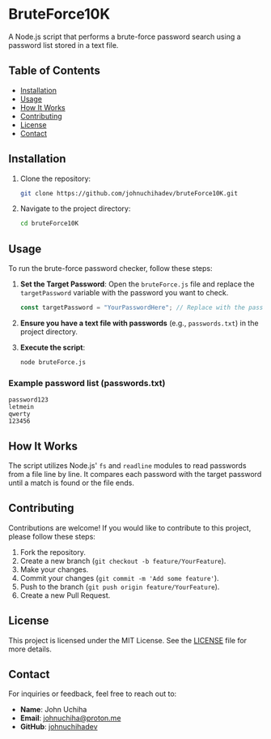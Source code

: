 # BruteForce10K

A Node.js script that performs a brute-force password search using a password list stored in a text file.

## Table of Contents

- [Installation](#installation)
- [Usage](#usage)
- [How It Works](#how-it-works)
- [Contributing](#contributing)
- [License](#license)
- [Contact](#contact)

## Installation

1. Clone the repository:

   ```bash
   git clone https://github.com/johnuchihadev/bruteForce10K.git
   ```

2. Navigate to the project directory:

   ```bash
   cd bruteForce10K
   ```

## Usage

To run the brute-force password checker, follow these steps:

1. **Set the Target Password**:
   Open the `bruteForce.js` file and replace the `targetPassword` variable with the password you want to check.

   ```javascript
   const targetPassword = "YourPasswordHere"; // Replace with the password you want to check
   ```

2. **Ensure you have a text file with passwords** (e.g., `passwords.txt`) in the project directory.

3. **Execute the script**:

   ```bash
   node bruteForce.js
   ```

### Example password list (passwords.txt)

```
password123
letmein
qwerty
123456
```

## How It Works

The script utilizes Node.js' `fs` and `readline` modules to read passwords from a file line by line. It compares each password with the target password until a match is found or the file ends.

## Contributing

Contributions are welcome! If you would like to contribute to this project, please follow these steps:

1. Fork the repository.
2. Create a new branch (`git checkout -b feature/YourFeature`).
3. Make your changes.
4. Commit your changes (`git commit -m 'Add some feature'`).
5. Push to the branch (`git push origin feature/YourFeature`).
6. Create a new Pull Request.

## License

This project is licensed under the MIT License. See the [LICENSE](LICENSE) file for more details.

## Contact

For inquiries or feedback, feel free to reach out to:

- **Name**: John Uchiha
- **Email**: johnuchiha@proton.me
- **GitHub**: [johnuchihadev](https://github.com/johnuchihadev)

